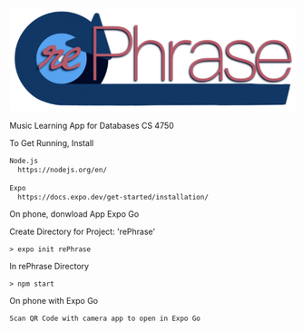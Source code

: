 ![rePhrase](https://github.com/hp-all/rePhrase/blob/main/assets/images/logos/title.png?raw=true)

Music Learning App for Databases CS 4750


To Get Running,
  Install
  
    Node.js
      https://nodejs.org/en/
    
    Expo
      https://docs.expo.dev/get-started/installation/
  
  On phone, donwload App
    Expo Go
  
  
  Create Directory for Project: 'rePhrase'
    
    > expo init rePhrase
    
  In rePhrase Directory
    
    > npm start
  
  On phone with Expo Go
    
    Scan QR Code with camera app to open in Expo Go
   
    
